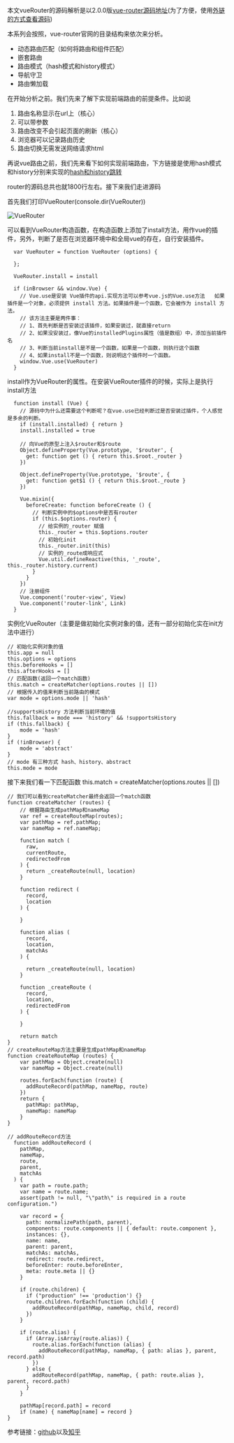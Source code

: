 本文vueRouter的源码解析是以2.0.0版[vue-router源码地址](https://github.com/vuejs/vue-router/blob/v2.0.0)(为了方便，使用[外链的方式查看源码](./../vue源码学习/vueRouter.js))

本系列会按照，vue-router官网的目录结构来依次来分析。

* 动态路由匹配（如何将路由和组件匹配）
* 嵌套路由
* 路由模式（hash模式和history模式）
* 导航守卫
* 路由懒加载

在开始分析之前。我们先来了解下实现前端路由的前提条件。比如说

1. 路由名称显示在url上（核心）
2. 可以带参数
3. 路由改变不会引起页面的刷新（核心）
4. 浏览器可以记录路由历史
5. 路由切换无需发送网络请求html

再说vue路由之前，我们先来看下如何实现前端路由，下方链接是使用hash模式和history分别来实现的[hash和history跳转](./router-model.html)


router的源码总共也就1800行左右。接下来我们走进源码

首先我们打印VueRouter(console.dir(VueRouter))

![VueRouter](./images/VueRouter.png)

可以看到VueRouter构造函数，在构造函数上添加了install方法，用作vue的插件，另外，判断了是否在浏览器环境中和全局vue的存在，自行安装插件。

```
  var VueRouter = function VueRouter (options) {
    
  };

  VueRouter.install = install

  if (inBrowser && window.Vue) {
    // Vue.use是安装 Vue插件的api.实现方法可以参考vue.js的Vue.use方法   如果插件是一个对象，必须提供 install 方法。如果插件是一个函数，它会被作为 install 方法。
    // 该方法主要是两件事：
    // 1、首先判断是否安装过该插件，如果安装过，就直接return
    // 2、如果没安装过，像Vue的installedPlugins属性（值是数组）中，添加当前插件名
    // 3、判断当前install是不是一个函数，如果是一个函数，则执行这个函数
    // 4、如果install不是一个函数，则说明这个插件时一个函数。
    window.Vue.use(VueRouter)
  }
```
install作为VueRouter的属性。在安装VueRouter插件的时候，实际上是执行install方法
```
  function install (Vue) {  
    // 源码中为什么还需要这个判断呢？在vue.use已经判断过是否安装过插件，个人感觉是多余的判断。  
    if (install.installed) { return }
    install.installed = true
    
    // 向Vue的原型上注入$router和$route
    Object.defineProperty(Vue.prototype, '$router', {
      get: function get () { return this.$root._router }
    })
  
    Object.defineProperty(Vue.prototype, '$route', {
      get: function get$1 () { return this.$root._route }
    })

    Vue.mixin({
      beforeCreate: function beforeCreate () {
        // 判断实例中的$options中是否有router  
        if (this.$options.router) {
          // 给实例的_router 赋值  
          this._router = this.$options.router
          // 初始化init
          this._router.init(this)
          // 实例的_route成响应式
          Vue.util.defineReactive(this, '_route', this._router.history.current)
        }
      }
    })
    // 注册组件
    Vue.component('router-view', View)
    Vue.component('router-link', Link)
  }
```

实例化VueRouter（主要是做初始化实例对象的值，还有一部分初始化实在init方法中进行）

```
// 初始化实例对象的值
this.app = null
this.options = options
this.beforeHooks = []
this.afterHooks = []
// 匹配函数(返回一个match函数)
this.match = createMatcher(options.routes || [])
// 根据传入的值来判断当前路由的模式
var mode = options.mode || 'hash'

//supportsHistory 方法判断当前环境的值
this.fallback = mode === 'history' && !supportsHistory
if (this.fallback) {
    mode = 'hash'
}
if (!inBrowser) {
    mode = 'abstract'
}
// mode 有三种方式 hash、history、abstract
this.mode = mode
```

接下来我们看一下匹配函数 this.match = createMatcher(options.routes || [])
```
// 我们可以看到createMatcher最终会返回一个match函数
function createMatcher (routes) {
    // 根据路由生成pathMap和nameMap
    var ref = createRouteMap(routes);
    var pathMap = ref.pathMap;
    var nameMap = ref.nameMap;
  
    function match (
      raw,
      currentRoute,
      redirectedFrom
    ) {
      return _createRoute(null, location)
    }
  
    function redirect (
      record,
      location
    ) {
      
    }
  
    function alias (
      record,
      location,
      matchAs
    ) {
      
      return _createRoute(null, location)
    }
  
    function _createRoute (
      record,
      location,
      redirectedFrom
    ) {
      
    }
  
    return match
}
// createRouteMap方法主要是生成pathMap和nameMap
function createRouteMap (routes) {
    var pathMap = Object.create(null)
    var nameMap = Object.create(null)
  
    routes.forEach(function (route) {
      addRouteRecord(pathMap, nameMap, route)
    })
    return {
      pathMap: pathMap,
      nameMap: nameMap
    }
}

// addRouteRecord方法
  function addRouteRecord (
    pathMap,
    nameMap,
    route,
    parent,
    matchAs
  ) {
    var path = route.path;
    var name = route.name;
    assert(path != null, "\"path\" is required in a route configuration.")
  
    var record = {
      path: normalizePath(path, parent),
      components: route.components || { default: route.component },
      instances: {},
      name: name,
      parent: parent,
      matchAs: matchAs,
      redirect: route.redirect,
      beforeEnter: route.beforeEnter,
      meta: route.meta || {}
    }
  
    if (route.children) {
      if ("production" !== 'production') {}
      route.children.forEach(function (child) {
        addRouteRecord(pathMap, nameMap, child, record)
      })
    }
  
    if (route.alias) {
      if (Array.isArray(route.alias)) {
        route.alias.forEach(function (alias) {
          addRouteRecord(pathMap, nameMap, { path: alias }, parent, record.path)
        })
      } else {
        addRouteRecord(pathMap, nameMap, { path: route.alias }, parent, record.path)
      }
    }
  
    pathMap[record.path] = record
    if (name) { nameMap[name] = record }
}
```

参考链接：[github](https://github.com/DDFE/DDFE-blog/issues/9)以及[知乎](https://zhuanlan.zhihu.com/p/113020046)